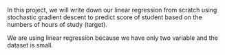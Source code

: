 

In this project, we will write down our linear regression from scratch using stochastic gradient descent to predict score of student based on the numbers of hours of study (target).

We are using linear regression because we have only two variable and the dataset is small.

